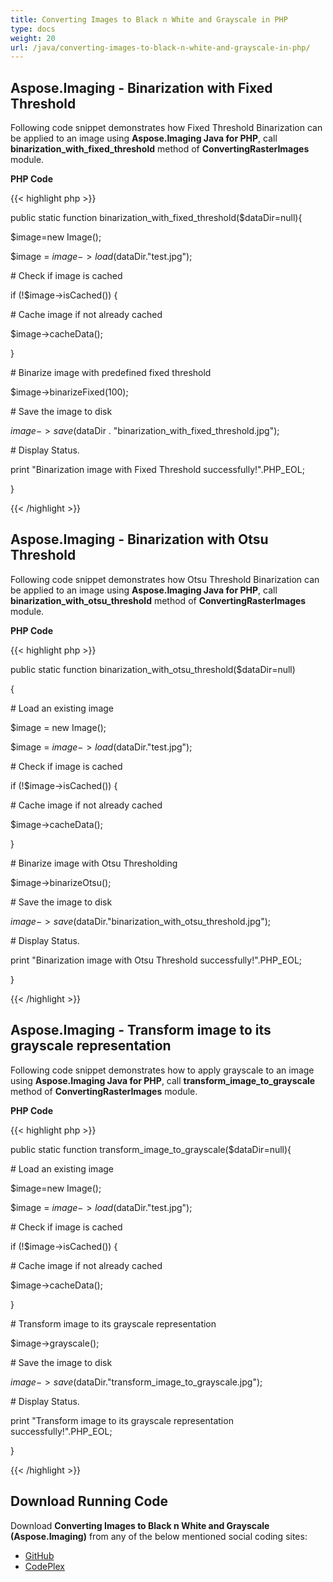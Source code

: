 ```yaml
---
title: Converting Images to Black n White and Grayscale in PHP
type: docs
weight: 20
url: /java/converting-images-to-black-n-white-and-grayscale-in-php/
---
```


## **Aspose.Imaging - Binarization with Fixed Threshold**
Following code snippet demonstrates how Fixed Threshold Binarization can be applied to an image using **Aspose.Imaging Java for PHP**, call **binarization_with_fixed_threshold** method of **ConvertingRasterImages** module.

**PHP Code**

{{< highlight php >}}

 public static function binarization_with_fixed_threshold($dataDir=null){

$image=new Image();

$image = $image->load($dataDir."test.jpg");


\# Check if image is cached

if (!$image->isCached()) {

\# Cache image if not already cached

$image->cacheData();

}

\# Binarize image with predefined fixed threshold

$image->binarizeFixed(100);

\# Save the image to disk

$image->save($dataDir . "binarization_with_fixed_threshold.jpg");

\# Display Status.

print "Binarization image with Fixed Threshold successfully!".PHP_EOL;

}

{{< /highlight >}}
## **Aspose.Imaging - Binarization with Otsu Threshold**
Following code snippet demonstrates how Otsu Threshold Binarization can be applied to an image using **Aspose.Imaging Java for PHP**, call **binarization_with_otsu_threshold** method of **ConvertingRasterImages** module.

**PHP Code**

{{< highlight php >}}

 public static function binarization_with_otsu_threshold($dataDir=null)

{

\# Load an existing image

$image = new Image();

$image = $image->load($dataDir."test.jpg");

\# Check if image is cached

if (!$image->isCached()) {

\# Cache image if not already cached

$image->cacheData();

}

\# Binarize image with Otsu Thresholding

$image->binarizeOtsu();

\# Save the image to disk

$image->save($dataDir."binarization_with_otsu_threshold.jpg");

\# Display Status.

print "Binarization image with Otsu Threshold successfully!".PHP_EOL;

}

{{< /highlight >}}
## **Aspose.Imaging - Transform image to its grayscale representation**
Following code snippet demonstrates how to apply grayscale to an image using **Aspose.Imaging Java for PHP**, call **transform_image_to_grayscale** method of **ConvertingRasterImages** module.

**PHP Code**

{{< highlight php >}}

 public static function transform_image_to_grayscale($dataDir=null){

\# Load an existing image

$image=new Image();

$image = $image->load($dataDir."test.jpg");

\# Check if image is cached

if (!$image->isCached()) {

\# Cache image if not already cached

$image->cacheData();

}

\# Transform image to its grayscale representation

$image->grayscale();

\# Save the image to disk

$image->save($dataDir."transform_image_to_grayscale.jpg");

\# Display Status.

print "Transform image to its grayscale representation successfully!".PHP_EOL;

}

{{< /highlight >}}
## **Download Running Code**
Download **Converting Images to Black n White and Grayscale (Aspose.Imaging)** from any of the below mentioned social coding sites:

- [GitHub](https://github.com/aspose-imaging/Aspose.Imaging-for-Java/blob/master/Plugins/Aspose_Imaging_Java_for_PHP/src/aspose/imaging/ManagingRasterFormats/ConvertingRasterImages.php)
- [CodePlex](https://archive.codeplex.com/?p=asposeimagingjavaphp#src/aspose/imaging/ManagingRasterFormats/ConvertingRasterImages.php)
